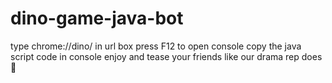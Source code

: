 # dino-game-java-bot
type chrome://dino/ in url box
press F12 to open console
copy the java script code in console
enjoy and tease your friends like our drama rep does 😬
